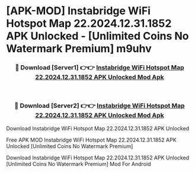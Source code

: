 # [APK-MOD] Instabridge  WiFi Hotspot Map 22.2024.12.31.1852 APK Unlocked - [Unlimited Coins No Watermark Premium] m9uhv



<div align="center">
<h3>🔴 Download [Server1] 👉👉 <a href="https://momento.my/?title=Instabridge__WiFi_Hotspot_Map_22.2024.12.31.1852_APK_Unlocked">Instabridge  WiFi Hotspot Map 22.2024.12.31.1852 APK Unlocked Mod Apk</a></h3><br>

<h3>🔴 Download [Server2] 👉👉 <a href="https://momento.my/?title=Instabridge__WiFi_Hotspot_Map_22.2024.12.31.1852_APK_Unlocked">Instabridge  WiFi Hotspot Map 22.2024.12.31.1852 APK Unlocked Mod Apk</a></h3>
</div>



Download Instabridge  WiFi Hotspot Map 22.2024.12.31.1852 APK Unlocked 

Free APK MOD Instabridge  WiFi Hotspot Map 22.2024.12.31.1852 APK Unlocked [Unlimited Coins No Watermark Premium]

Download Instabridge  WiFi Hotspot Map 22.2024.12.31.1852 APK Unlocked [Unlimited Coins No Watermark Premium] Mod For Android
